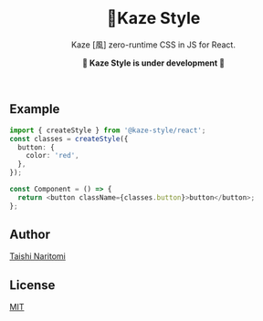 <div>
  <br>
  <h1 align="center"><b>🎐Kaze Style</b></h1>
  <p align="center">Kaze [風] zero-runtime CSS in JS for React.<p>
  <p align="center"><b>🚧 Kaze Style is under development 🚧</b></p>
  <br>
</div>

## Example

```ts
import { createStyle } from '@kaze-style/react';
const classes = createStyle({
  button: {
    color: 'red',
  },
});

const Component = () => {
  return <button className={classes.button}>button</button>;
};
```

## Author

[Taishi Naritomi](https://github.com/taishinaritomi)


## License

[MIT](https://github.com/taishinaritomi/kaze-style/blob/main/LICENSE)
